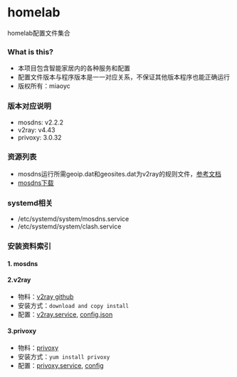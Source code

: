 # homelab
homelab配置文件集合

### What is this?
- 本项目包含智能家居内的各种服务和配置
- 配置文件版本与程序版本是一一对应关系，不保证其他版本程序也能正确运行
- 版权所有：miaoyc

### 版本对应说明
- mosdns: v2.2.2
- v2ray: v4.43
- privoxy: 3.0.32


### 资源列表
- mosdns运行所需geoip.dat和geosites.dat为v2ray的规则文件，[参考文档](https://github.com/Loyalsoldier/v2ray-rules-dat)
- [mosdns下载](https://github.com/IrineSistiana/mosdns/releases)

### systemd相关
- /etc/systemd/system/mosdns.service
- /etc/systemd/system/clash.service  

### 安装资料索引
#### 1. mosdns

#### 2.v2ray
- 物料：[v2ray github](https://github.com/v2fly/v2ray-core)
- 安装方式：`download and copy install`
- 配置：[v2ray.service](./v2ray/v2ray.service), [config.json](./v2ray/config.json)

#### 3.privoxy
- 物料：[privoxy](https://www.privoxy.org/sf-download-mirror/)
- 安装方式：`yum install privoxy`
- 配置：[privoxy.service](./privoxy/privoxy.service), [config](./privoxy/config)


